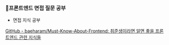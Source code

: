 ### 📌프론트엔드 면접 질문 공부

- 면접 지식 공부

[GitHub - baeharam/Must-Know-About-Frontend: 취준생이라면 알면 좋을 프론트엔드 관련 지식들](https://github.com/baeharam/Must-Know-About-Frontend "FE 지식")


